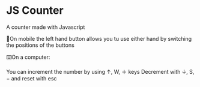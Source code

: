 # JS Counter
A counter made with Javascript

📱On mobile the left hand button allows you tu use either hand by switching the positions of the buttons 

⌨️On a computer:

You can increment the number by using ↑, W, ＋ keys
Decrement with ↓, S, − and reset with esc 
